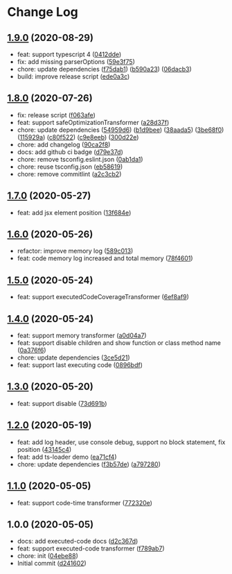# Change Log

## [1.9.0](https://github.com/plantain-00/ts-transformers-plantain/compare/v1.8.0...v1.9.0) (2020-08-29)
  
* feat: support typescript 4 ([0412dde](https://github.com/plantain-00/ts-transformers-plantain/commit/0412ddef89e6d7af5af8659fe96bb83a5be657e1))
* fix: add missing parserOptions ([59e3f75](https://github.com/plantain-00/ts-transformers-plantain/commit/59e3f75dedd30e1d20db4f18ce7dc13254c08730))
* chore: update dependencies ([f75dab1](https://github.com/plantain-00/ts-transformers-plantain/commit/f75dab1f0cbabb001f8526c30839baa9cf9277e2)) ([b590a23](https://github.com/plantain-00/ts-transformers-plantain/commit/b590a2342b7d75f28515be8031039fb9290fa342)) ([06dacb3](https://github.com/plantain-00/ts-transformers-plantain/commit/06dacb3d76c72dc67149f2eb15a4c61c82cc455f))
* build: improve release script ([ede0a3c](https://github.com/plantain-00/ts-transformers-plantain/commit/ede0a3c170b0a78c6135aa66fcad51ecb75eba72))

## [1.8.0](https://github.com/plantain-00/ts-transformers-plantain/compare/v1.7.0...v1.8.0) (2020-07-26)
  
* fix: release script ([f063afe](https://github.com/plantain-00/ts-transformers-plantain/commit/f063afee1181fd32bb45391d51c050814fc2522f))
* feat: support safeOptimizationTransformer ([a28d37f](https://github.com/plantain-00/ts-transformers-plantain/commit/a28d37f51e9d03cfc5b8be98286e2dd75723b2b5))
* chore: update dependencies ([54959d6](https://github.com/plantain-00/ts-transformers-plantain/commit/54959d6150ff8275a610c7ffc3f25fd7efc14ec8)) ([b1d9bee](https://github.com/plantain-00/ts-transformers-plantain/commit/b1d9bee38dd92313567a4dcdb2add2be5c1adf02)) ([38aada5](https://github.com/plantain-00/ts-transformers-plantain/commit/38aada53afa5a4b56c7d9da3b4185374103ab2ca)) ([3be68f0](https://github.com/plantain-00/ts-transformers-plantain/commit/3be68f09b313e80e4372a19b35bbccd8a17f3949)) ([115929a](https://github.com/plantain-00/ts-transformers-plantain/commit/115929a60bb2479afd3b3f003e61b97bc190e13d)) ([c80f522](https://github.com/plantain-00/ts-transformers-plantain/commit/c80f5222d6881137817899aff96a79ffaa1f1a79)) ([c9e8eeb](https://github.com/plantain-00/ts-transformers-plantain/commit/c9e8eeba2a4251d35399605f32bb8ff2ac91ee7b)) ([300d22e](https://github.com/plantain-00/ts-transformers-plantain/commit/300d22ecb564ac29eb183f9dd2843a9a23589612))
* chore: add changelog ([90ca2f8](https://github.com/plantain-00/ts-transformers-plantain/commit/90ca2f8909dcb9da296fbde64dcc4d9f085ff52a))
* docs: add github ci badge ([d79e37d](https://github.com/plantain-00/ts-transformers-plantain/commit/d79e37d9d33dac166c06a0ee7d0d5a7b9a6fdb3f))
* chore: remove tsconfig.eslint.json ([0ab1da1](https://github.com/plantain-00/ts-transformers-plantain/commit/0ab1da1e1764f65258e9e2ea1c483480c539a80c))
* chore: reuse tsconfig.json ([eb58619](https://github.com/plantain-00/ts-transformers-plantain/commit/eb586194d4616fac1e8b0be8d2847b92c91f06ae))
* chore: remove commitlint ([a2c3cb2](https://github.com/plantain-00/ts-transformers-plantain/commit/a2c3cb285e8d68f6bf18fa553bbd3c8ab3dae553))

## [1.7.0](https://github.com/plantain-00/ts-transformers-plantain/compare/v1.6.0...v1.7.0) (2020-05-27)
  
* feat: add jsx element position ([13f684e](https://github.com/plantain-00/ts-transformers-plantain/commit/13f684e627b99bbde72499be608f00a7a65c1f31))

## [1.6.0](https://github.com/plantain-00/ts-transformers-plantain/compare/v1.5.0...v1.6.0) (2020-05-26)
  
* refactor: improve memory log ([589c013](https://github.com/plantain-00/ts-transformers-plantain/commit/589c0136d04d3c6c7cd1938342206a748413883c))
* feat: code memory log increased and total memory ([78f4601](https://github.com/plantain-00/ts-transformers-plantain/commit/78f4601aa3b7971c1a30d08d75bc1f4946464b03))

## [1.5.0](https://github.com/plantain-00/ts-transformers-plantain/compare/v1.4.0...v1.5.0) (2020-05-24)
  
* feat: support executedCodeCoverageTransformer ([6ef8af9](https://github.com/plantain-00/ts-transformers-plantain/commit/6ef8af91898456d549eab4426501cead414ba5d3))

## [1.4.0](https://github.com/plantain-00/ts-transformers-plantain/compare/v1.3.0...v1.4.0) (2020-05-24)
  
* feat: support memory transformer ([a0d04a7](https://github.com/plantain-00/ts-transformers-plantain/commit/a0d04a730202222ca488a69016e499d7c412abde))
* feat: support disable children and show function or class method name ([0a376f6](https://github.com/plantain-00/ts-transformers-plantain/commit/0a376f6026f0ec3dbda41f011e49e93f52d4a113))
* chore: update dependencies ([3ce5d21](https://github.com/plantain-00/ts-transformers-plantain/commit/3ce5d21945dfe4ef6cf29d716db32c2b55a5b87a))
* feat: support last executing code ([0896bdf](https://github.com/plantain-00/ts-transformers-plantain/commit/0896bdf5e7d13382b8d0d113bdbf8b7ee7bf7e70))

## [1.3.0](https://github.com/plantain-00/ts-transformers-plantain/compare/v1.2.0...v1.3.0) (2020-05-20)
  
* feat: support disable ([73d691b](https://github.com/plantain-00/ts-transformers-plantain/commit/73d691b387dce9a742c1f6ec7ed4187698e5f7b8))

## [1.2.0](https://github.com/plantain-00/ts-transformers-plantain/compare/v1.1.0...v1.2.0) (2020-05-19)
  
* feat: add log header, use console debug, support no block statement, fix position ([43145c4](https://github.com/plantain-00/ts-transformers-plantain/commit/43145c48d7deee1a2c9968b30e4041602213da62))
* feat: add ts-loader demo ([ea71cf4](https://github.com/plantain-00/ts-transformers-plantain/commit/ea71cf42b976d174235b1a53c8fdf6d1a29b3b96))
* chore: update dependencies ([f3b57de](https://github.com/plantain-00/ts-transformers-plantain/commit/f3b57de0a14508de75688cb7e88def7edc778b13)) ([a797280](https://github.com/plantain-00/ts-transformers-plantain/commit/a797280a9e257fc36f66bdd9293106f448899c21))

## [1.1.0](https://github.com/plantain-00/ts-transformers-plantain/compare/v1.0.0...v1.1.0) (2020-05-05)
  
* feat: support code-time transformer ([772320e](https://github.com/plantain-00/ts-transformers-plantain/commit/772320ee18b9b3360b327c81ada108e494bd5590))

## 1.0.0 (2020-05-05)
  
* docs: add executed-code docs ([d2c367d](https://github.com/plantain-00/ts-transformers-plantain/commit/d2c367d1134383366bf27aea729908488e3e855c))
* feat: support executed-code transformer ([f789ab7](https://github.com/plantain-00/ts-transformers-plantain/commit/f789ab7b6c3c347fcbc3259ab05d00d60ee0d7bf))
* chore: init ([04ebe88](https://github.com/plantain-00/ts-transformers-plantain/commit/04ebe88bd39d46adee931eb36f58133ade7842ac))
* Initial commit ([d241602](https://github.com/plantain-00/ts-transformers-plantain/commit/d241602e6d83358014cc32d8c0cfc1596aeda6f2))
